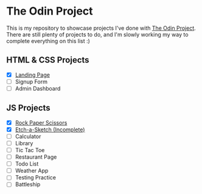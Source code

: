 # The Odin Project
This is my repository to showcase projects I've done with [The Odin Project](https://www.theodinproject.com/). There are still plenty of projects to do, and I'm slowly working my way to complete everything on this list :)

## HTML & CSS Projects
- [x] [Landing Page](https://awkcodergirl.github.io/The-Odin-Project/LandingPage/)
- [ ] Signup Form
- [ ] Admin Dashboard

## JS Projects
- [x] [Rock Paper Scissors](https://awkcodergirl.github.io/The-Odin-Project/RockPaperScissors/)
- [x] [Etch-a-Sketch (Incomplete)](https://awkcodergirl.github.io/The-Odin-Project/Etch-a-Sketch/)
- [ ] Calculator
- [ ] Library
- [ ] Tic Tac Toe
- [ ] Restaurant Page
- [ ] Todo List
- [ ] Weather App
- [ ] Testing Practice
- [ ] Battleship
